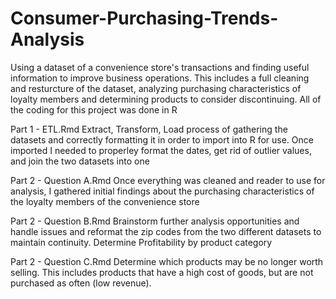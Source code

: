 # Consumer-Purchasing-Trends-Analysis
Using a dataset of a convenience store's transactions and finding useful information to improve business operations. This includes a full cleaning and resturcture of the dataset, analyzing purchasing characteristics of loyalty members and determining products to consider discontinuing. All of the coding for this project was done in R

Part 1 - ETL.Rmd
Extract, Transform, Load process of gathering the datasets and correctly formatting it in order to import into R for use. Once imported I needed to properley format the dates, get rid of outlier values, and join the two datasets into one

Part 2 - Question A.Rmd
Once everything was cleaned and reader to use for analysis, I gathered initial findings about the purchasing characteristics of the loyalty members of the convenience store

Part 2 - Question B.Rmd
Brainstorm further analysis opportunities and handle issues and reformat the zip codes from the two different datasets to maintain continuity. Determine Profitability by product category

Part 2 - Question C.Rmd
Determine which products may be no longer worth selling. This includes products that have a high cost of goods, but are not purchased as often (low revenue).
